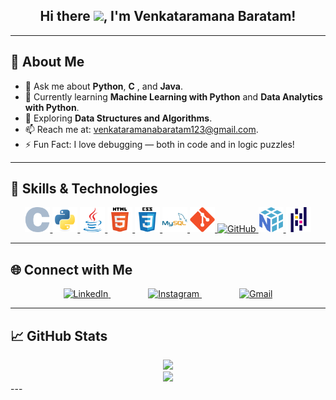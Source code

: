 <h2 align="center">Hi there <img src="https://media.giphy.com/media/hvRJCLFzcasrR4ia7z/giphy.gif" width="30">, I'm Venkataramana Baratam!</h2>

---

<h2>👤 About Me</h2>

<ul>
  <li>💬 Ask me about <b>Python</b>, <b>C</b> , and <b>Java</b>.</li>
  <li>🌱 Currently learning <b>Machine Learning with Python</b> and <b>Data Analytics with Python</b>.</li>
  <li>🧠 Exploring <b>Data Structures and Algorithms</b>.</li>
  <li>📫 Reach me at: <a href="mailto:venkataramanabaratam123@gmail.com">venkataramanabaratam123@gmail.com</a>.</li>
  <li>⚡ Fun Fact: I love debugging — both in code and in logic puzzles!</li>
</ul>

---

<h2>🧰 Skills & Technologies</h2>
<p align="center">

  <a href="https://www.cprogramming.com/" target="blank">
    <img src="https://raw.githubusercontent.com/devicons/devicon/master/icons/c/c-original.svg" alt="C" width="40" height="40"/>
  </a>

  <a href="https://docs.python.org/3/tutorial/" target="blank">
    <img src="https://raw.githubusercontent.com/devicons/devicon/master/icons/python/python-original.svg" alt="Python" width="40" height="40"/>
  </a>

  <a href="https://docs.oracle.com/javase/tutorial/" target="blank">
    <img src="https://raw.githubusercontent.com/devicons/devicon/master/icons/java/java-original.svg" alt="Java" width="40" height="40"/>
  </a>

  <a href="https://developer.mozilla.org/en-US/docs/Web/HTML" target="blank">
    <img src="https://raw.githubusercontent.com/devicons/devicon/master/icons/html5/html5-original-wordmark.svg" alt="HTML5" width="40" height="40"/>
  </a>

  <a href="https://developer.mozilla.org/en-US/docs/Web/CSS" target="blank">
    <img src="https://raw.githubusercontent.com/devicons/devicon/master/icons/css3/css3-original-wordmark.svg" alt="CSS3" width="40" height="40"/>
  </a>

  <a href="https://dev.mysql.com/doc/" target="blank">
    <img src="https://raw.githubusercontent.com/devicons/devicon/master/icons/mysql/mysql-original-wordmark.svg" alt="MySQL" width="40" height="40"/>
  </a>

  <a href="https://git-scm.com/doc" target="blank">
    <img src="https://raw.githubusercontent.com/devicons/devicon/master/icons/git/git-original.svg" alt="Git" width="40" height="40"/>
  </a>

  <a href="https://github.com/" target="blank">
    <img src="https://github.githubassets.com/images/modules/logos_page/GitHub-Mark.png" alt="GitHub" width="40" height="40"/>
  </a>

  <a href="https://numpy.org/doc/" target="blank">
    <img src="https://raw.githubusercontent.com/devicons/devicon/master/icons/numpy/numpy-original.svg" alt="NumPy" width="40" height="40"/>
  </a>

  <a href="https://pandas.pydata.org/docs/" target="blank">
    <img src="https://raw.githubusercontent.com/devicons/devicon/master/icons/pandas/pandas-original.svg" alt="Pandas" width="40" height="40"/>
  </a>

</p>

---

<h2>🌐 Connect with Me</h2>

<p align="center">
  <a href="https://www.linkedin.com/in/venkataramana-baratam-b9a6802a9" target="blank" style="margin: 0 30px;">
    <img src="https://raw.githubusercontent.com/rahuldkjain/github-profile-readme-generator/master/src/images/icons/Social/linked-in-alt.svg" alt="LinkedIn" width="40" height="30"/>
  </a>

  <a href="https://instagram.com/venkataramana_baratam" target="blank" style="margin: 0 30px;">
    <img src="https://raw.githubusercontent.com/rahuldkjain/github-profile-readme-generator/master/src/images/icons/Social/instagram.svg" alt="Instagram" width="40" height="30"/>
  </a>

  <a href="mailto:venkataramanabaratam123@gmail.com" target="blank" style="margin: 0 30px;">
    <img src="https://upload.wikimedia.org/wikipedia/commons/4/4e/Gmail_Icon.png" alt="Gmail" width="35" height="30"/>
  </a>
</p>

---

<h2>📈 GitHub Stats</h2>

<div align="center">
  <img src="https://github-readme-streak-stats.herokuapp.com/?user=Venkataramana-Baratam&theme=dark&hide_border=false" />
  <br />
  <img src="https://github-readme-stats.vercel.app/api/top-langs/?username=Venkataramana-Baratam&theme=dark&hide_border=false&layout=compact" />
</div>
---

<!---
Venkataramana-Baratam/Venkataramana-Baratam is a ✨ special ✨ repository because its `README.md` (this file) appears on your GitHub profile.
You can click the Preview link to take a look at your changes.
--->

